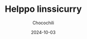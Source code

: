 ---
title: "Helppo linssicurry"
image: "https://vegaanibotti.lauravuo.me/2024/10/2024-10-03_small.png"
date: 2024-10-03
receipt_url: "https://chocochili.net/2021/03/helppo-linssicurry/"
author: "Chocochili"
---